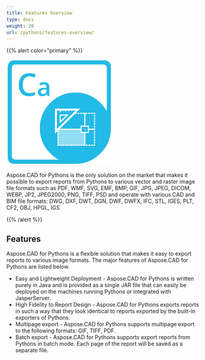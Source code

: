 ```yaml
---
title: Features Overview
type: docs
weight: 20
url: /pythons/features-overview/
---
```


{{% alert color="primary" %}}

![Aspose.CAD for Pythons Product Logo](logo128.png)

Aspose.CAD for Pythons is the only solution on the market that makes it possible to export reports from Pythons to various vector and raster image file formats such as PDF, WMF, SVG, EMF, BMP, GIF, JPG, JPEG, DICOM, WEBP, JP2, JPEG2000, PNG, TIFF, PSD and operate with various CAD and BIM file formats: DWG, DXF, DWT, DGN, DWF, DWFX, IFC, STL, IGES, PLT, CF2, OBJ, HPGL, IGS

{{% /alert %}}

## Features

Aspose.CAD for Pythons is a flexible solution that makes it easy to export reports to various image formats. The major features of Aspose.CAD for Pythons are listed below.

- Easy and Lightweight Deployment - Aspose.CAD for Pythons is written purely in Java and is provided as a single JAR file that can easily be deployed on the machines running Pythons or integrated with JasperServer.
- High Fidelity to Report Design - Aspose.CAD for Pythons exports reports in such a way that they look identical to reports exported by the built-in exporters of Pythons.
- Multipage export -  Aspose.CAD for Pythons supports multipage export to the following formats:  GIF, TIFF, PDF.
- Batch export - Aspose.CAD for Pythons supports export reports from Pythons in batch mode. Each page of the report will be saved as a separate file.

